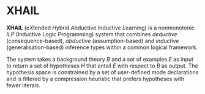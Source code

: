 XHAIL
=====

**XHAIL** (e*X*tended *H*ybrid *A*bductive *I*nductive *L*earning) is a nonmonotonic *ILP* (Inductive Logic Programming) system that combines *deductive* (consequence-based), *abductive* (assumption-based) and *inductive* (generalisation-based) inference types within a common logical framework.

The system takes a background theory *B* and a set of examples *E* as input to return a set of hypotheses *H* that entail *E* with respect to *B* as output. The hypothesis space is constrained by a set of user-defined mode declarations and is filtered by a compression heuristic that prefers hypotheses with fewer literals.

